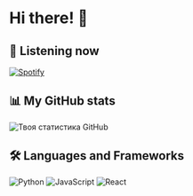 # Hi there! 👋

## 🎵 Listening now

[![Spotify](https://spotify-readme.vercel.app/api/spotify)](https://open.spotify.com/user/wud7kgn1szofgb5a5c2krs0nt)

## 📊 My GitHub stats

![Твоя статистика GitHub](https://github-readme-stats.vercel.app/api?username=redshoot8&show_icons=true&theme=radical)

## 🛠️ Languages and Frameworks

![Python](https://img.shields.io/badge/-Python-black?style=flat-square&logo=Python)
![JavaScript](https://img.shields.io/badge/-JavaScript-black?style=flat-square&logo=javascript)
![React](https://img.shields.io/badge/-React-black?style=flat-square&logo=react)
